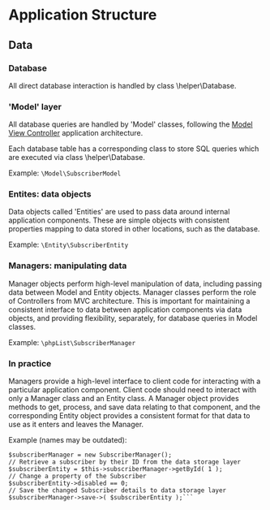 
# Application Structure

## Data

### Database

All direct database interaction is handled by class \helper\Database.

### 'Model' layer

All database queries are handled by 'Model' classes, following the [Model View Controller](https://en.wikipedia.org/wiki/Model%E2%80%93view%E2%80%93controller) application architecture.

Each database table has a corresponding class to store SQL queries which are executed via class \helper\Database.

Example: ```\Model\SubscriberModel```

### Entites: data objects

Data objects called 'Entities' are used to pass data around internal application components. These are simple objects with consistent properties mapping to data stored in other locations, such as the database.

Example: ```\Entity\SubscriberEntity```

### Managers: manipulating data

Manager objects perform high-level manipulation of data, including passing data between Model and Entity objects. Manager classes perform the role of Controllers from MVC architecture. This is important for maintaining a consistent interface to data between application components via data objects, and providing flexibility, separately, for database queries in Model classes.

Example: ```\phpList\SubscriberManager```

### In practice

Managers provide a high-level interface to client code for interacting with a particular application component. Client code should need to interact with only a Manager class and an Entity class. A Manager object provides methods to get, process, and save data relating to that component, and the corresponding Entity object provides a consistent format for that data to use as it enters and leaves the Manager.

Example (names may be outdated):

```// Instantiate new Manager object
$subscriberManager = new SubscriberManager();
// Retrieve a subscriber by their ID from the data storage layer
$subscriberEntity = $this->subscriberManager->getById( 1 );
// Change a property of the Subscriber
$subscriberEntity->disabled == 0;
// Save the changed Subscriber details to data storage layer
$subscriberManager->save->( $subscriberEntity );```
